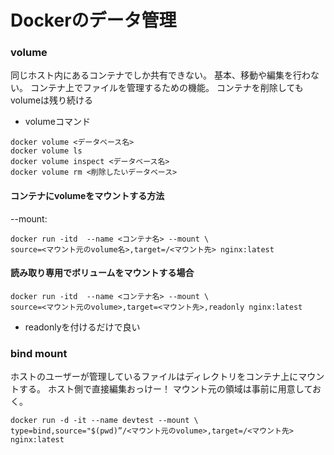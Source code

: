 # Dockerのデータ管理
### volume
同じホスト内にあるコンテナでしか共有できない。
基本、移動や編集を行わない。 コンテナ上でファイルを管理するための機能。
コンテナを削除してもvolumeは残り続ける

+ volumeコマンド
```
docker volume <データベース名>
docker volume ls
docker volume inspect <データベース名>
docker volume rm <削除したいデータベース>
```

#### コンテナにvolumeをマウントする方法

--mount:
```
docker run -itd  --name <コンテナ名> --mount \
source=<マウント元のvolume名>,target=/<マウント先> nginx:latest
```

#### 読み取り専用でボリュームをマウントする場合
```
docker run -itd  --name <コンテナ名> --mount \
source=<マウント元のvolume>,target=<マウント先>,readonly nginx:latest
```
+ readonlyを付けるだけで良い



### bind mount
ホストのユーザーが管理しているファイルはディレクトリをコンテナ上にマウントする。
ホスト側で直接編集おっけー！
マウント元の領域は事前に用意しておく。

```
docker run -d -it --name devtest --mount \
type=bind,source="$(pwd)”/<マウント元のvolume>,target=/<マウント先> nginx:latest
```

